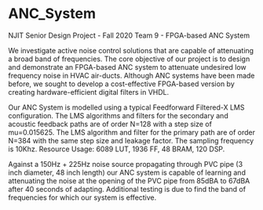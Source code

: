 # ANC_System

NJIT Senior Design Project - Fall 2020
Team 9 - FPGA-based ANC System

We investigate active noise control solutions that are capable of attenuating a broad band of frequencies. The core objective of our project is to design and demonstrate an FPGA-based ANC system to attenuate undesired low frequency noise in HVAC air-ducts. Although ANC systems have been made before, we sought to develop a cost-effective FPGA-based version by creating hardware-efficient digital filters in VHDL.

Our ANC System is modelled using a typical Feedforward Filtered-X LMS configuration. The LMS algorithms and filters for the secondary and acoustic feedback paths are of order N=128 with a step size of mu=0.015625. The LMS algorithm and filter for the primary path are of order N=384 with the same step size and leakage factor. The sampling frequency is 10Khz. Resource Usage: 6089 LUT, 1936 FF, 48 BRAM, 120 DSP.

Against a 150Hz + 225Hz noise source propagating through PVC pipe (3 inch diameter, 48 inch length) our ANC system is capable of learning and attenuating the noise at the opening of the PVC pipe from 85dBA to 67dBA after 40 seconds of adapting. Additional testing is due to find the band of frequencies for which our system is effective.
